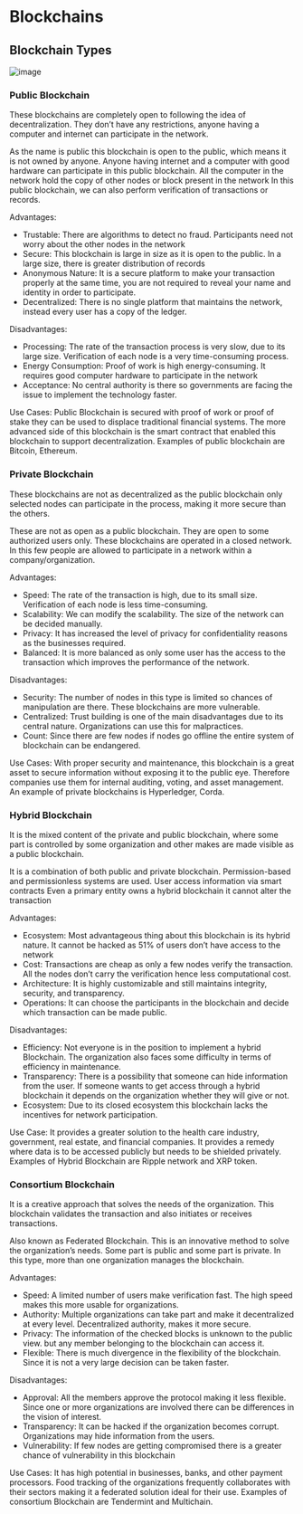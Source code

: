 # Blockchains

## Blockchain Types

![image](https://user-images.githubusercontent.com/110959584/191264399-2420a625-1af1-491e-9508-d985f55c7151.png)

### Public Blockchain
These blockchains are completely open to following the idea of decentralization. They don’t have any restrictions, anyone having a computer and internet can participate in the network.

As the name is public this blockchain is open to the public, which means it is not owned by anyone. 
Anyone having internet and a computer with good hardware can participate in this public blockchain.
All the computer in the network hold the copy of other nodes or block present in the network
In this public blockchain, we can also perform verification of transactions or records.

Advantages:
* Trustable: There are algorithms to detect no fraud. Participants need not worry about the other nodes in the network
* Secure: This blockchain is large in size as it is open to the public. In a large size, there is greater distribution of records
* Anonymous Nature: It is a secure platform to make your transaction properly at the same time, you are not required to reveal your name and identity in order to participate.
* Decentralized: There is no single platform that maintains the network, instead every user has a copy of the ledger.

Disadvantages:
* Processing: The rate of the transaction process is very slow, due to its large size. Verification of each node is a very time-consuming process.
* Energy Consumption: Proof of work is high energy-consuming. It requires good computer hardware to participate in the network
* Acceptance: No central authority is there so governments are facing the issue to implement the technology faster.

Use Cases: Public Blockchain is secured with proof of work or proof of stake they can be used to displace traditional financial systems. The more advanced side of this blockchain is the smart contract that enabled this blockchain to support decentralization. Examples of public blockchain are Bitcoin, Ethereum.

### Private Blockchain
These blockchains are not as decentralized as the public blockchain only selected nodes can participate in the process, making it more secure than the others.

These are not as open as a public blockchain.
They are open to some authorized users only.
These blockchains are operated in a closed network.
In this few people are allowed to participate in a network within a company/organization.

Advantages:
* Speed: The rate of the transaction is high, due to its small size. Verification of each node is less time-consuming.
* Scalability: We can modify the scalability. The size of the network can be decided manually.
* Privacy: It has increased the level of privacy for confidentiality reasons as the businesses required.
* Balanced: It is more balanced as only some user has the access to the transaction which improves the performance of the network.

Disadvantages:
* Security: The number of nodes in this type is limited so chances of manipulation are there. These blockchains are more vulnerable.
* Centralized: Trust building is one of the main disadvantages due to its central nature. Organizations can use this for malpractices.
* Count: Since there are few nodes if nodes go offline the entire system of blockchain can be endangered.

Use Cases: With proper security and maintenance, this blockchain is a great asset to secure information without exposing it to the public eye. Therefore companies use them for internal auditing, voting, and asset management. An example of private blockchains is Hyperledger, Corda.

### Hybrid Blockchain
It is the mixed content of the private and public blockchain, where some part is controlled by some organization and other makes are made visible as a public blockchain.

It is a combination of both public and private blockchain. 
Permission-based and permissionless systems are used.
User access information via smart contracts
Even a primary entity owns a hybrid blockchain it cannot alter the transaction

Advantages:
* Ecosystem: Most advantageous thing about this blockchain is its hybrid nature. It cannot be hacked as 51% of users don’t have access to the network
* Cost: Transactions are cheap as only a few nodes verify the transaction. All the nodes don’t carry the verification hence less computational cost.
* Architecture: It is highly customizable and still maintains integrity, security, and transparency.
* Operations: It can choose the participants in the blockchain and decide which transaction can be made public.

Disadvantages:
* Efficiency: Not everyone is in the position to implement a hybrid Blockchain. The organization also faces some difficulty in terms of efficiency in maintenance.
* Transparency: There is a possibility that someone can hide information from the user. If someone wants to get access through a hybrid blockchain it depends on the organization whether they will give or not.
* Ecosystem: Due to its closed ecosystem this blockchain lacks the incentives for network participation.

Use Case: It provides a greater solution to the health care industry, government, real estate, and financial companies. It provides a remedy where data is to be accessed publicly but needs to be shielded privately. Examples of Hybrid Blockchain are Ripple network and XRP token.

### Consortium Blockchain
It is a creative approach that solves the needs of the organization. This blockchain validates the transaction and also initiates or receives transactions.

Also known as Federated Blockchain. 
This is an innovative method to solve the organization’s needs. 
Some part is public and some part is private. 
In this type, more than one organization manages the blockchain.

Advantages:
* Speed: A limited number of users make verification fast. The high speed makes this more usable for organizations.
* Authority: Multiple organizations can take part and make it decentralized at every level. Decentralized authority, makes it more secure.
* Privacy: The information of the checked blocks is unknown to the public view. but any member belonging to the blockchain can access it.
* Flexible: There is much divergence in the flexibility of the blockchain. Since it is not a very large decision can be taken faster.

Disadvantages:
* Approval: All the members approve the protocol making it less flexible. Since one or more organizations are involved there can be differences in the vision of interest.
* Transparency: It can be hacked if the organization becomes corrupt. Organizations may hide information from the users.
* Vulnerability: If few nodes are getting compromised there is a greater chance of vulnerability in this blockchain

Use Cases: It has high potential in businesses, banks, and other payment processors. Food tracking of the organizations frequently collaborates with their sectors making it a federated solution ideal for their use. Examples of consortium Blockchain are Tendermint and Multichain.
